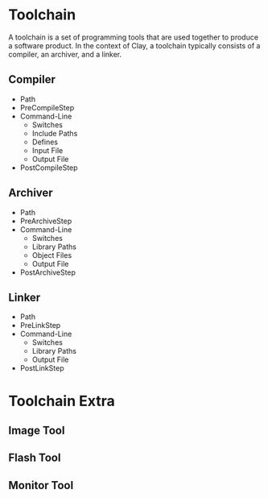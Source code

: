 # Toolchain

A toolchain is a set of programming tools that are used together to produce a software product. In the context of Clay, a toolchain typically consists of a compiler, an archiver, and a linker.

## Compiler

- Path
- PreCompileStep
- Command-Line
    - Switches
    - Include Paths
    - Defines
    - Input File
    - Output File
- PostCompileStep

## Archiver

- Path
- PreArchiveStep
- Command-Line
    - Switches
    - Library Paths
    - Object Files
    - Output File
- PostArchiveStep

## Linker

- Path
- PreLinkStep
- Command-Line
    - Switches
    - Library Paths
    - Output File
- PostLinkStep

# Toolchain Extra

## Image Tool

## Flash Tool

## Monitor Tool